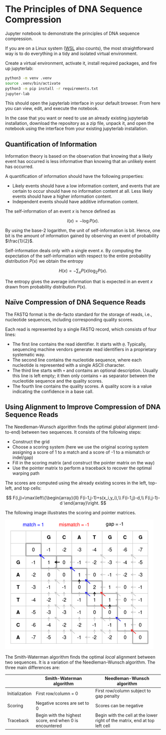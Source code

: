 # The Principles of DNA Sequence Compression

Jupyter notebook to demonstrate the principles of DNA sequence compression.

If you are on a Linux system ([WSL](https://docs.microsoft.com/en-us/windows/wsl/) also counts), the most straightforward way is to do everything in a tidy and isolated virtual environment.

Create a virtual environment, activate it, install required packages, and fire up jupyterlab:

```bash
python3 -m venv .venv
source .venv/bin/activate
python3 -m pip install -r requirements.txt
jupyter-lab
```

This should open the jupyterlab interface in your default browser. From here you can view, edit, and execute the notebook.

In the case that you want or need to use an already existing jupyterlab installation, download the repository as a zip file, unpack it, and open the notebook using the interface from your existing jupyterlab installation.

## Quantification of Information

Information theory is based on the observation that knowing that a likely event has occurred is less informative than knowing that an unlikely event has occurred.

A quantification of information should have the following properties:

- Likely events should have a low information content, and events that are certain to occur should have no information content at all. Less likely events should have a higher information content.
- Independent events should have additive information content.

The self-information of an event $x$ is hence defined as

$$I(x)=-\log{}P(x).$$

By using the base-2 logarithm, the unit of self-information is bit. Hence, one bit is the amount of information gained by observing an event of probability $\frac{1}{2}$.

Self-information deals only with a single event $x$. By computing the expectation of the self-information with respect to the entire probability distribution $P(\text{x})$ we obtain the entropy

$$
H(x)=-\sum_{x}P(x)\log_2 P(x).
$$

The entropy gives the average information that is expected in an event $x$ drawn from probability distribution $P(\text{x})$.

## Na&iuml;ve Compression of DNA Sequence Reads

The FASTQ format is the de-facto standard for the storage of reads, i.e., nucleotide sequences, including corresponding quality scores.

Each read is represented by a single FASTQ record, which consists of four lines:
- The first line contains the read identifier. It starts with `@`. Typically, sequencing machine vendors generate read identifiers in a proprietary systematic way.
- The second line contains the nucleotide sequence, where each nucleotide is represented with a single ASCII character.
- The third line starts with `+` and contains an optional description. Usually this line is left empty; it then only contains `+` as separator between the nucleotide sequence and the quality scores.
- The fourth line contains the quality scores. A quality score is a value indicating the confidence in a base call.

## Using Alignment to Improve Compression of DNA Sequence Reads

The Needleman-Wunsch algorithm finds the optimal *global* alignment (end-to-end) between two sequences. It consists of the following steps:

- Construct the grid
- Choose a scoring system (here we use the original scoring system assigning a score of 1 to a match and a score of -1 to a mismatch or indel/gap)
- Fill in the scoring matrix (and construct the pointer matrix on the way)
- Use the pointer matrix to perform a traceback to recover the optimal warping path

The scores are computed using the already existing scores in the left, top-left, and top cells:

$$
F(i,j)=\max\left\{\begin{array}{ll}
F(i-1,j-1)+s(x_i,y_i),\\
F(i-1,j)-d,\\
F(i,j-1)-d
\end{array}\right.
$$

The following image illustrates the scoring and pointer matrices.

![Needleman-Wunsch pairwise sequence alignment](needleman-wunsch_pairwise_sequence_alignment.png)

The Smith-Waterman algorithm finds the optimal *local* alignment between two sequences. It is a variation of the Needleman-Wunsch algorithm. The three main differences are:

|                | Smith-Waterman algorithm                                | Needleman-Wunsch algorithm                                                 |
|----------------|---------------------------------------------------------|----------------------------------------------------------------------------|
| Initialization | First row/column = 0                                    | First row/column subject to gap penalty                                    |
| Scoring        | Negative scores are set to 0                            | Scores can be negative                                                     |
| Traceback      | Begin with the highest score, end when 0 is encountered | Begin with the cell at the lower right of the matrix, end at top left cell |
